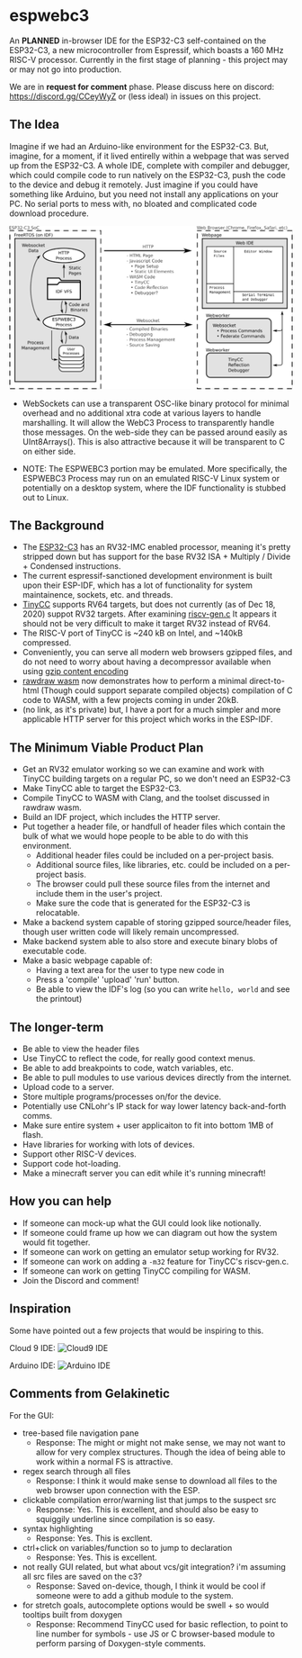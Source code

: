# espwebc3

An **PLANNED** in-browser IDE for the ESP32-C3 self-contained on the ESP32-C3, a new microcontroller from Espressif, which boasts a 160 MHz RISC-V processor.  Currently in the first stage of planning - this project may or may not go into production.

We are in **request for comment** phase. Please discuss here on discord: https://discord.gg/CCeyWyZ or (less ideal) in issues on this project.

## The Idea

Imagine if we had an Arduino-like environment for the ESP32-C3.  But, imagine, for a moment, if it lived entirelly within a webpage that was served up from the ESP32-C3.  A whole IDE, complete with compiler and debugger, which could compile code to run natively on the ESP32-C3, push the code to the device and debug it remotely.  Just imagine if you could have something like Arduino, but you need not install any applications on your PC.  No serial ports to mess with, no bloated and complicated code download procedure.

![System Diagram](https://raw.githubusercontent.com/cnlohr/espwebc3/main/docs/preview_system_diagram.png)

* WebSockets can use a transparent OSC-like binary protocol for minimal overhead and no additional  xtra code at various layers to handle marshalling.  It will allow the WebC3 Process to transparently handle those messages.  On the web-side they can be passed around easily as UInt8Arrays().  This is also attractive because it will be transparent to C on either side.
   
* NOTE: The ESPWEBC3 portion may be emulated.  More specifically, the ESPWEBC3 Process may run on an emulated RISC-V Linux system or potentially on a desktop system, where the IDF functionality is stubbed out to Linux.

## The Background

 * The [ESP32-C3](https://www.espressif.com/en/news/ESP32_C3) has an RV32-IMC enabled processor, meaning it's pretty stripped down but has support for the base RV32 ISA + Multiply / Divide + Condensed instructions.
 * The current espressif-sanctioned development environment is built upon their ESP-IDF, which has a lot of functionality for system maintainence, sockets, etc. and threads. 
 * [TinyCC](https://repo.or.cz/w/tinycc.git) supports RV64 targets, but does not currently (as of Dec 18, 2020) suppot RV32 targets.  After examining [riscv-gen.c](https://repo.or.cz/tinycc.git/blob/HEAD:/riscv64-gen.c) It appears it should not be very difficult to make it target RV32 instead of RV64.
 * The RISC-V port of TinyCC is ~240 kB on Intel, and ~140kB compressed.
 * Conveniently, you can serve all modern web browsers gzipped files, and do not need to worry about having a decompressor available when using [gzip content encoding](https://developer.mozilla.org/en-US/docs/Web/HTTP/Headers/Content-Encoding)
 * [rawdraw wasm](https://github.com/cntools/rawdraw/tree/master/wasm) now demonstrates how to perform a minimal direct-to-html (Though could support separate compiled objects) compilation of C code to WASM, with a few projects coming in under 20kB.
 * (no link, as it's private) but, I have a port for a much simpler and more applicable HTTP server for this project which works in the ESP-IDF.

## The Minimum Viable Product Plan

 * Get an RV32 emulator working so we can examine and work with TinyCC building targets on a regular PC, so we don't need an ESP32-C3
 * Make TinyCC able to target the ESP32-C3.
 * Compile TinyCC to WASM with Clang, and the toolset discussed in rawdraw wasm.
 * Build an IDF project, which includes the HTTP server.
 * Put together a header file, or handfull of header files which contain the bulk of what we would hope people to be able to do with this environment.
   * Additional header files could be included on a per-project basis.
   * Additional source files, like libraries, etc. could be included on a per-project basis.
   * The browser could pull these source files from the internet and include them in the user's project.
   * Make sure the code that is generated for the ESP32-C3 is relocatable.
 * Make a backend system capable of storing gzipped source/header files, though user written code will likely remain uncompressed.
 * Make backend system able to also store and execute binary blobs of executable code.
 * Make a basic webpage capable of:
    * Having a text area for the user to type new code in
    * Press a 'compile' 'upload' 'run' button.
    * Be able to view the IDF's log (so you can write `hello, world` and see the printout)

## The longer-term

 * Be able to view the header files
 * Use TinyCC to reflect the code, for really good context menus.
 * Be able to add breakpoints to code, watch variables, etc.
 * Be able to pull modules to use various devices directly from the internet.
 * Upload code to a server.
 * Store multiple programs/processes on/for the device.
 * Potentially use CNLohr's IP stack for way lower latency back-and-forth comms.
 * Make sure entire system + user applicaiton to fit into bottom 1MB of flash.
 * Have libraries for working with lots of devices.
 * Support other RISC-V devices.
 * Support code hot-loading.
 * Make a minecraft server you can edit while it's running minecraft!

## How you can help

 * If someone can mock-up what the GUI could look like notionally.
 * If someone could frame up how we can diagram out how the system would fit together.
 * If someone can work on getting an emulator setup working for RV32.
 * If someone can work on adding a `-m32` feature for TinyCC's riscv-gen.c.
 * If someone can work on getting TinyCC compiling for WASM.
 * Join the Discord and comment!


## Inspiration

Some have pointed out a few projects that would be inspiring to this.

Cloud 9 IDE:
![Cloud9 IDE](https://d1.awsstatic.com/product-marketing/Tulip/Screenshots_tulip_03_1x.8dd9da76bd4975e09f640b73d4fecb9848c03031.png) 

Arduino IDE:
![Arduino IDE](https://upload.wikimedia.org/wikipedia/commons/thumb/a/a1/Arduino_IDE_-_Blink.png/1024px-Arduino_IDE_-_Blink.png)

## Comments from Gelakinetic
For the GUI:
 * tree-based file navigation pane
   * Response: The might or might not make sense, we may not want to allow for very complex structures. Though the idea of being able to work within a normal FS is attractive.
 * regex search through all files
   * Response: I think it would make sense to download all files to the web browser upon connection with the ESP.
 * clickable compilation error/warning list that jumps to the suspect src
   * Response: Yes.  This is excellent, and should also be easy to squiggily underline since compilation is so easy. 
 * syntax highlighting
   * Response: Yes.  This is excllent.
 * ctrl+click on variables/function so to jump to declaration
   * Response: Yes.  This is excellent.
 * not really GUI related, but what about vcs/git integration? i'm assuming all src files are saved on the c3?
   * Response: Saved on-device, though, I think it would be cool if someone were to add a github module to the system.
 * for stretch goals, autocomplete options would be swell + so would tooltips built from doxygen
   * Response: Recommend TinyCC used for basic reflection, to point to line number for symbols - use JS or C browser-based module to perform parsing of Doxygen-style comments.
